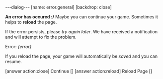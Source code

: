 ---dialog---
[name: error.general]
[backdrop: close]

**An error has occured :/**
Maybe you can continue your game.
Sometimes it helps to **reload** the page.

If the error persists, please *try again later*. We have received a notification and will attempt to fix the problem.

Error: *{error}*

If you reload the page, your game will automatically be *saved* and you can resume.

[answer action:close] Continue []
[answer action:reload] Reload Page []
